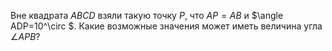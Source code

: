 Вне квадрата $ABCD$ взяли такую точку $P$, что $AP=AB$  и  $\angle ADP=10^\circ $. 
Какие возможные значения может иметь величина угла  $\angle APB$?